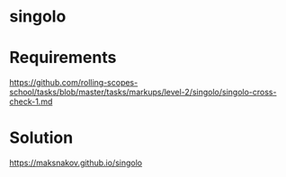 # singolo

# Requirements
https://github.com/rolling-scopes-school/tasks/blob/master/tasks/markups/level-2/singolo/singolo-cross-check-1.md

# Solution
https://maksnakov.github.io/singolo
